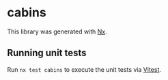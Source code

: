 # cabins

This library was generated with [Nx](https://nx.dev).

## Running unit tests

Run `nx test cabins` to execute the unit tests via [Vitest](https://vitest.dev/).
